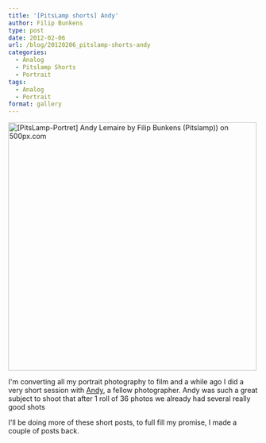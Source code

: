 ```yaml
---
title: '[PitsLamp shorts] Andy'
author: Filip Bunkens
type: post
date: 2012-02-06
url: /blog/20120206_pitslamp-shorts-andy
categories:
  - Analog
  - Pitslamp Shorts
  - Portrait
tags:
  - Analog
  - Portrait
format: gallery
---
```

[<img src="http://pcdn.500px.net/1241167/f3281da0546d8d4e1508208d6c8f1f7cd106cf1c/4.jpg" alt="[PitsLamp-Portret] Andy Lemaire by Filip Bunkens (Pitslamp)) on 500px.com" width="500" />][1]

I'm converting all my portrait photography to film and a while ago I did a very short session with <a href="http://www.andylemaire.be" title="Photography Andy Lemaire" rel="contact met">Andy</a>, a fellow photographer. Andy was such a great subject to shoot that after 1 roll of 36 photos we already had several really good shots

I'll be doing more of these short posts, to full fill my promise, I made a couple of posts back.

 [1]: http://500px.com/photo/1241167